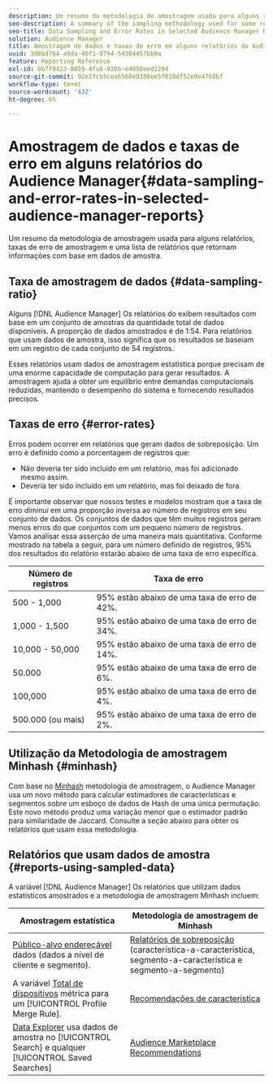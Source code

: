 ```yaml
---
description: Um resumo da metodologia de amostragem usada para alguns relatórios, taxas de erro de amostragem e uma lista de relatórios que retornam informações com base em dados de amostra.
seo-description: A summary of the sampling methodology used for some reports, sampling error rates, and a list of reports that return information based on sampled data.
seo-title: Data Sampling and Error Rates in Selected Audience Manager Reports
solution: Audience Manager
title: Amostragem de dados e taxas de erro em alguns relatórios do Audience Manager
uuid: 3d8bd764-a9da-40f1-8794-54304457bb9a
feature: Reporting Reference
exl-id: 0b7f9423-0859-4fa8-926b-e4858eed2294
source-git-commit: 92e2fcb5cea6560e9288ee5f819df52e9e4768b7
workflow-type: tm+mt
source-wordcount: '432'
ht-degree: 6%

---
```


# Amostragem de dados e taxas de erro em alguns relatórios do Audience Manager{#data-sampling-and-error-rates-in-selected-audience-manager-reports}

Um resumo da metodologia de amostragem usada para alguns relatórios, taxas de erro de amostragem e uma lista de relatórios que retornam informações com base em dados de amostra.

## Taxa de amostragem de dados {#data-sampling-ratio}

Alguns [!DNL Audience Manager] Os relatórios do exibem resultados com base em um conjunto de amostras da quantidade total de dados disponíveis. A proporção de dados amostrados é de 1:54. Para relatórios que usam dados de amostra, isso significa que os resultados se baseiam em um registro de cada conjunto de 54 registros.

Esses relatórios usam dados de amostragem estatística porque precisam de uma enorme capacidade de computação para gerar resultados. A amostragem ajuda a obter um equilíbrio entre demandas computacionais reduzidas, mantendo o desempenho do sistema e fornecendo resultados precisos.

<!--

## Minimum Requirements {#minimum-requirements}

>[!NOTE]
>
>The minimum requirements listed below apply to Overlap reports only.

Overlap reports ([trait-to-trait](/help/using/reporting/dynamic-reports/trait-trait-overlap-report.md), [segment-to-trait](/help/using/reporting/dynamic-reports/segment-trait-overlap-report.md), and [segment-to-segment](/help/using/reporting/dynamic-reports/segment-segment-overlap-report.md)) exclude traits and segments when they do not meet the minimum unique visitor requirements. These minimum requirements are as follows:

* Traits: 28,000 [unique trait realizations](/help/using/features/traits/trait-and-segment-qualification-reference).
* Segments: 70,000 real-time users over a 14-day period.

-->

## Taxas de erro {#error-rates}

Erros podem ocorrer em relatórios que geram dados de sobreposição. Um erro é definido como a porcentagem de registros que:

* Não deveria ter sido incluído em um relatório, mas foi adicionado mesmo assim.
* Deveria ter sido incluído em um relatório, mas foi deixado de fora.

É importante observar que nossos testes e modelos mostram que a taxa de erro *diminui* em uma proporção inversa ao número de registros em seu conjunto de dados. Os conjuntos de dados que têm muitos registros geram menos erros do que conjuntos com um pequeno número de registros. Vamos analisar essa asserção de uma maneira mais quantitativa. Conforme mostrado na tabela a seguir, para um número definido de registros, 95% dos resultados do relatório estarão abaixo de uma taxa de erro específica.

| Número de registros | Taxa de erro |
|--- |--- |
| 500 - 1,000 | 95% estão abaixo de uma taxa de erro de 42%. |
| 1,000 - 1,500 | 95% estão abaixo de uma taxa de erro de 34%. |
| 10,000 - 50,000 | 95% estão abaixo de uma taxa de erro de 14%. |
| 50.000 | 95% estão abaixo de uma taxa de erro de 6%. |
| 100,000 | 95% estão abaixo de uma taxa de erro de 4%. |
| 500.000 (ou mais) | 95% estão abaixo de uma taxa de erro de 2%. |

## Utilização da Metodologia de amostragem Minhash {#minhash}

Com base no [Minhash](https://en.wikipedia.org/wiki/MinHash) metodologia de amostragem, o Audience Manager usa um novo método para calcular estimadores de características e segmentos sobre um esboço de dados de Hash de uma única permutação. Este novo método produz uma variação menor que o estimador padrão para similaridade de Jaccard. Consulte a seção abaixo para obter os relatórios que usam essa metodologia.

<!--

Some Audience Manager reports use the minhash sampling methodology to compute trait and segment overlaps and similarity scores. Audience Manager calculates the [!UICONTROL Trait Similarity Score] between two traits by computing the intersection and union in terms of the number of [!UICONTROL Unique User IDs] (UUIDs) and then divides the two. For two traits A and B, the calculation looks like this:

![jaccard-similarity](/help/using/features/segments/assets/jaccard_similarity.png)

-->

## Relatórios que usam dados de amostra {#reports-using-sampled-data}

A variável [!DNL Audience Manager] Os relatórios que utilizam dados estatísticos amostrados e a metodologia de amostragem Minhash incluem:

<!--

* [Overlap reports](../reporting/dynamic-reports/dynamic-reports.md#interactive-and-overlap-reports) (trait-to-trait, segment-to-trait, and segment-to-segment).
* [Addressable Audience](../features/addressable-audiences.md) data (customer- and segment-level data). 
* The [Total Devices](../features/profile-merge-rules/profile-link-metrics.md#merge-rule-metrics) metric for a [!UICONTROL Profile Merge Rule].
* [Data Explorer](../features/data-explorer/data-explorer-signals-search/data-explorer-search-pairs.md) uses sampled data in the [!UICONTROL Search] tab and any [!UICONTROL Saved Searches].

Reports that use Minhash sampling methodology:

-->

| Amostragem estatística | Metodologia de amostragem de Minhash |
|--- |--- |
| [Público-alvo endereçável](../features/addressable-audiences.md) dados (dados a nível de cliente e segmento). | [Relatórios de sobreposição](../reporting/dynamic-reports/dynamic-reports.md#interactive-and-overlap-reports) (característica-a-característica, segmento-a-característica e segmento-a-segmento) |
| A variável [Total de dispositivos](../features/profile-merge-rules/profile-link-metrics.md#merge-rule-metrics) métrica para um [!UICONTROL Profile Merge Rule]. | [Recomendações de característica](/help/using/features/segments/trait-recommendations.md) |
| [Data Explorer](../features/data-explorer/data-explorer-signals-search/data-explorer-search-pairs.md) usa dados de amostra no [!UICONTROL Search] e qualquer [!UICONTROL Saved Searches] | [Audience Marketplace Recommendations](/help/using/features/audience-marketplace/marketplace-data-buyers/marketplace-data-buyers.md#finding-similar-traits) |
